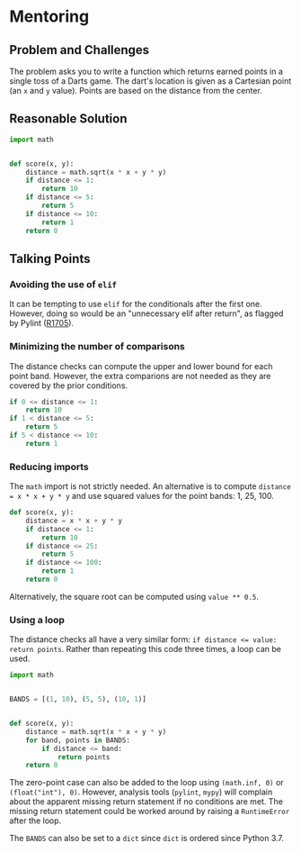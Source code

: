 # Mentoring

## Problem and Challenges

The problem asks you to write a function which returns earned points in a single toss of a Darts game.
The dart's location is given as a Cartesian point (an `x` and `y` value).
Points are based on the distance from the center.

## Reasonable Solution

```python
import math


def score(x, y):
    distance = math.sqrt(x * x + y * y)
    if distance <= 1:
        return 10
    if distance <= 5:
        return 5
    if distance <= 10:
        return 1
    return 0
```

## Talking Points

### Avoiding the use of `elif`

It can be tempting to use `elif` for the conditionals after the first one.
However, doing so would be an "unnecessary elif after return", as flagged by Pylint ([R1705][R1705]).

### Minimizing the number of comparisons

The distance checks can compute the upper and lower bound for each point band.
However, the extra comparions are not needed as they are covered by the prior conditions.

```python
if 0 <= distance <= 1:
    return 10
if 1 < distance <= 5:
    return 5
if 5 < distance <= 10:
    return 1
```

### Reducing imports

The `math` import is not strictly needed.
An alternative is to compute `distance = x * x + y * y` and use squared values for the point bands: 1, 25, 100.

```python
def score(x, y):
    distance = x * x + y * y
    if distance <= 1:
        return 10
    if distance <= 25:
        return 5
    if distance <= 100:
        return 1
    return 0
```

Alternatively, the square root can be computed using `value ** 0.5`.

### Using a loop

The distance checks all have a very similar form: `if distance <= value: return points`.
Rather than repeating this code three times, a loop can be used.

```python
import math


BANDS = [(1, 10), (5, 5), (10, 1)]


def score(x, y):
    distance = math.sqrt(x * x + y * y)
    for band, points in BANDS:
        if distance <= band:
            return points
    return 0
```

The zero-point case can also be added to the loop using `(math.inf, 0)` or `(float("int"), 0)`.
However, analysis tools (`pylint`, `mypy`) will complain about the apparent missing return statement if no conditions are met.
The missing return statement could be worked around by raising a `RuntimeError` after the loop.

The `BANDS` can also be set to a `dict` since `dict` is ordered since Python 3.7.

[R1705]: https://pylint.pycqa.org/en/latest/messages/refactor/no-else-return.html
